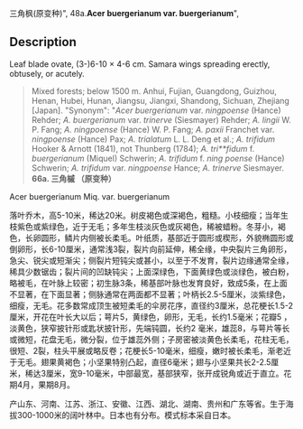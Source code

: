 三角枫(原变种)",
48a.**Acer buergerianum var. buergerianum**",

## Description
Leaf blade ovate, (3-)6-10 × 4-6 cm. Samara wings spreading erectly, obtusely, or acutely.

> Mixed forests; below 1500 m. Anhui, Fujian, Guangdong, Guizhou, Henan, Hubei, Hunan, Jiangsu, Jiangxi, Shandong, Sichuan, Zhejiang [Japan].
  "Synonym": "*Acer buergerianum* var. *ningpoense* (Hance) Rehder; *A. buergerianum* var. *trinerve* (Siesmayer) Rehder; *A. lingii* W. P. Fang; *A. ningpoense* (Hance) W. P. Fang; *A. paxii* Franchet var. *ningpoense* (Hance) Pax; *A. trialatum* L. L. Deng et al.; *A. trifidum* Hooker &amp; Arnott (1841), not Thunberg (1784); *A. tri**fidum* f. *buergerianum* (Miquel) Schwerin; *A. trifidum* f. *ning poense* (Hance) Schwerin; *A. trifidum* var. *ningpoense* Hance; *A. trinerve* Siesmayer.
**66a. 三角槭 （原变种）**

Acer buergerianum Miq. var. buergerianum

落叶乔木，高5-10米，稀达20米。树皮褐色或深褐色，粗糙。小枝细瘦；当年生枝紫色或紫绿色，近于无毛；多年生枝淡灰色或灰褐色，稀被蜡粉。冬芽小，褐色，长卵圆形，鳞片内侧被长柔毛。叶纸质，基部近于圆形或楔形，外貌椭圆形或倒卵形，长6-10厘米，通常浅3裂，裂片向前延伸，稀全缘，中央裂片三角卵形，急尖、锐尖或短渐尖；侧裂片短钝尖或甚小，以至于不发育，裂片边缘通常全缘，稀具少数锯齿；裂片间的凹缺钝尖；上面深绿色，下面黄绿色或淡绿色，被白粉，略被毛，在叶脉上较密；初生脉3条，稀基部叶脉也发育良好，致成5条，在上面不显著，在下面显著；侧脉通常在两面都不显著；叶柄长2.5-5厘米，淡紫绿色，细瘦，无毛。花多数常成顶生被短柔毛的伞房花序，直径约3厘米，总花梗长1.5-2厘米，开花在叶长大以后；萼片5，黄绿色，卵形，无毛，长约1.5毫米；花瓣5 ，淡黄色，狭窄披针形或匙状披针形，先端钝圆，长约2 毫米，雄蕊8，与萼片等长或微短，花盘无毛，微分裂，位于雄蕊外侧；子房密被淡黄色长柔毛，花柱无毛，很短、2裂，柱头平展或略反卷；花梗长5-10毫米，细瘦，嫩时被长柔毛，渐老近于无毛。翅果黄褐色；小坚果特别凸起，直径6毫米；翅与小坚果共长2-2.5厘米，稀达3厘米，宽9-10毫米，中部最宽，基部狭窄，张开成锐角或近于直立。花期4月，果期8月。

产山东、河南、江苏、浙江、安徽、江西、湖北、湖南、贵州和广东等省。生于海拔300-1000米的阔叶林中。日本也有分布。模式标本采自日本。
